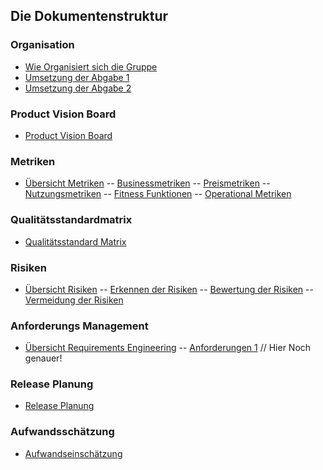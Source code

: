 ## Die Dokumentenstruktur
### Organisation
- [Wie Organisiert sich die Gruppe](10_Organisation/Organisation.md)
- [Umsetzung der Abgabe 1](10_Organisation/UmsetzungAbgabe1.md)
- [Umsetzung der Abgabe 2](10_Organisation/UmsetzungAbgabe2.md)

### Product Vision Board
- [Product Vision Board](20_ProductVisionBoard/ProductVisionBoard.md)

### Metriken
- [Übersicht Metriken](30_Metriken/Metriken.md)
-- [Businessmetriken](30_Metriken/BusinessMetriken.md)
-- [Preismetriken](30_Metriken/PreisMetriken.md)
-- [Nutzungsmetriken](30_Metriken/NutzungsMetriken.md)
-- [Fitness Funktionen](30_Metriken/FitnessFunktionen.md)
-- [Operational Metriken](30_Metriken/OperationalMetriken.md)

### Qualitätsstandardmatrix
- [Qualitätsstandard Matrix](40_Qualitaetsstandard/QualitaetsstandardMatrix.md)

### Risiken
- [Übersicht Risiken](50_Risiken/Risiken.md)
-- [Erkennen der Risiken](50_Risiken/RisikenErkennen.md)
-- [Bewertung der Risiken](50_Risiken/RisikenBewertung.md)
-- [Vermeidung der Risiken](50_Risiken/RisikenVermeidung.md)

### Anforderungs Management
- [Übersicht Requirements Engineering](60_RequirementsEngineering/RequirementsEngineering.md)
-- [Anforderungen 1](60_RequirementsEngineering/RequirementsEngineering.md)
// Hier Noch genauer!

### Release Planung
- [Release Planung](70_ReleasePlanung/ReleasePlanung.md)

### Aufwandsschätzung
- [Aufwandseinschätzung](80_Aufwandsschaetzung/Aufwandsschaetzung.md)